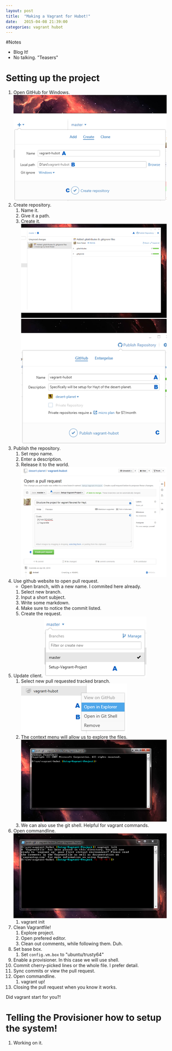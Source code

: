 ```yaml
---
layout: post
title:  "Making a Vagrant for Hubot!"
date:   2015-04-08 21:39:00
categories: vagrant hubot
---
```

#Notes
- Blog It!
- No talking. "Teasers"

# Setting up the project

1. Open GitHub for Windows.
![Create](/assets/vagrant-hubot/20150409014340699.png)
2. Create repository.
    1. Name it.
    2. Give it a path.
    3. Create it.
![Overview](/assets/vagrant-hubot/20150409014615118.png)
![Publish](/assets/vagrant-hubot/20150409015228820.png)
3. Publish the repository.
    1. Set repo name.
    2. Enter a description.
    3. Release it to the world.
![Pull Request](/assets/vagrant-hubot/20150409021356892.png)
4. Use github website to open pull request.
    - Open branch, with a new name. I commited here already.
    1. Select new branch.
    2. Input a short subject.
    3. Write some markdown.
    4. Make sure to notice the commit listed.
    5. Create the request.
5. Update client.
![Branch](/assets/vagrant-hubot/2015040902160166.png)
    1. Select new pull requested tracked branch.
![Context](/assets/vagrant-hubot/20150409021804331.png)
    2. The context menu will allow us to explore the files.
![Git Shell](/assets/vagrant-hubot/20150409022031767.png)
    3. We can also use the git shell. Helpful for vagrant commands.
6. Open commandline.
![vagrant init](/assets/vagrant-hubot/20150409022131738.png)
    1. vagrant init
7. Clean Vagrantfile!
    1. Explore project.
    2. Open prefered editor.
    3. Clean out comments, while following them. Duh.
8. Set base box.
    1. Set `config.vm.box` to "ubuntu/trusty64"
9. Enable a provisioner. In this case we will use shell.
10. Commit cherry-picked lines or the whole file. I prefer detail.
11. Sync commits or view the pull request.
12. Open commandline.
    1. vagrant up!
13. Closing the pull request when you know it works.

Did vagrant start for you?!

# Telling the Provisioner how to setup the system!

1. Working on it.
